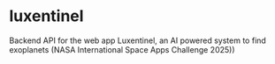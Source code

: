 # luxentinel
Backend API for the web app Luxentinel, an AI powered system to find exoplanets (NASA International Space Apps Challenge 2025))

